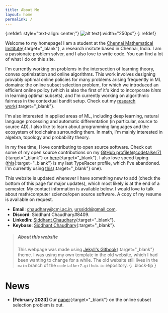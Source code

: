 ```yaml
---
title: About Me
layout: home
permalink: /
---
```


{:refdef: style="text-align: center;"}
![alt text](/assets/images/homepage-modified.png "My picture"){:width="250px"}
{: refdef}

Welcome to my homepage! I am a student at the [Chennai Mathematical Institute](https://www.cmi.ac.in/){:target="\_blank"}, a research insitute based in Chennai, India. I am a passionate problem solver, and I also love to write code. You can find a lot of what I do on this site.

I'm currently working on problems in the intersection of learning theory, convex optimization and online algorithms. This work involves designing provably optimal online policies for many problems arising frequently in ML domains: the online subset selection problem, for which we introduced an efficient online policy (which is also the first of it's kind to incorporate *hints* in learning optimal subsets), and I'm currently working on algorithmic fairness in the contextual bandit setup. Check out my [research work](/pages/research){:target="\_blank"}.

I'm also interested in applied areas of ML, including deep learning, natural language processing and automatic differentation (in particular, source to source AD). I also like to learn about programming languages and the ecosystem of toolchains surrounding them. In math, I'm mainly interested in algebra, topology and probability theory.

In my free time, I love contributing to open source software. Check out some of my open source contributions on my [GitHub profile(@codetalker7)](https://github.com/codetalker7){:target="\_blank"} or [here](/pages/code){:target="\_blank"}. I also love speed typing ([this](https://data.typeracer.com/pit/profile?user=code_talker){:target="\_blank"} is my last TypeRacer profile, which I've abandoned. I'm currently using [this](https://data.typeracer.com/pit/profile?user=professor_pyg){:target="\_blank"} one).

This website is updated whenever I have something new to add (check the bottom of this page for major updates), which most likely is at the end of a semester. My contact information is available below. I would love to talk about math/computer science/open source software. A copy of my resume is available on request.

- **Email**: [chaudhary@cmi.ac.in](mailto:chaudhary@cmi.ac.in), [urssidd@gmail.com](mailto:urssidd@gmail.com).
- **Discord**: Siddhant Chaudhary#8409.
- **LinkedIn**: [Siddhant Chaudhary](https://www.linkedin.com/in/siddhant-chaudhary-84182110a/){:target="\_blank"}.
- **Keybase**: [Siddhant Chaudhary](https://keybase.io/codetalker7){:target="\_blank"}.

> ##### About this website
>
> This webpage was made using [Jekyll's Gitbook](https://sighingnow.github.io/jekyll-gitbook/){:target="\_blank"} theme. I was using my own template in the old website, which I had been wanting to change for a while. The old website still lives in the `main` branch of the `codetalker7.github.io` repository.
{: .block-tip }

# News

- **[February 2023]** Our [paper](https://arxiv.org/abs/2209.14222){:target="\_blank"} on the online subset selection problem is out.
